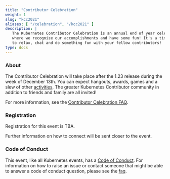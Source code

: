 ```yaml
---
title: "Contributor Celebration"
weight: 1
slug: "kcc2021"
aliases: [ "/celebration", "/kcc2021" ]
description: |
   The Kubernetes Contributor Celebration is an annual end of year celebration
   where we recognize our accomplishments and have some fun! It's a time for us
   to relax, chat and do something fun with your fellow contributors!
type: docs
---
```


### About

The Contributor Celebration will take place after the 1.23 release during the week
of December 13th. You can expect hangouts, awards, games and a slew of
other [activities]. The greater Kubernetes Contributor community in addition to
friends and family are all invited!

For more information, see the  [Contributor Celebration FAQ][faq].

### Registration

Registration for this event is TBA.

Further information on how to connect will be sent closer to the event.

### Code of Conduct

This event, like all Kubernetes events, has a [Code of Conduct]. For information
on how to raise an issue or contact someone that might be able to answer a code
of conduct question, please see the [faq].

[activities]: ./activities
[faq]: ./faq
[Registration Form]: http://tba.tba
[Code of Conduct]: /resources/code-of-conduct

